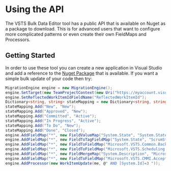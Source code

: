 # Using the API

The VSTS Bulk Data Editor tool has a public API that is available on Nuget as a package to download. This is for advanced users that want to configure more complicated patterns or even create their own FieldMaps and Processors.

## Getting Started

In order to use these tool you can create a new application in Visual Studio and add a reference to the [Nuget Package]() that is available. If you want a simple bulk update of your code then try:

```csharp
MigrationEngine engine = new MigrationEngine();
engine.SetTarget(new TeamProjectContext(new Uri("https://myaccount.visualstudio.com/"), "MyFirstTeamProject"));
engine.SetReflectedWorkItemIdFieldName("ReflectedWorkItemId");
Dictionary<string, string> stateMapping = new Dictionary<string, string>();
stateMapping.Add("New", "New");
stateMapping.Add("Approved", "New");
stateMapping.Add("Committed", "Active");
stateMapping.Add("In Progress", "Active");
stateMapping.Add("To Do", "New");
stateMapping.Add("Done", "Closed");
engine.AddFieldMap("*", new FieldValueMap("System.State", "System.State", stateMapping));
engine.AddFieldMap("*", new FieldToTagFieldMap("System.State", "ScrumState:{0}"));
engine.AddFieldMap("*", new FieldToFieldMap("Microsoft.VSTS.Common.BacklogPriority", "Microsoft.VSTS.Common.StackRank"));
engine.AddFieldMap("*", new FieldToFieldMap("Microsoft.VSTS.Scheduling.Effort", "Microsoft.VSTS.Scheduling.StoryPoints"));
engine.AddFieldMap("*", new FieldMergeMap("System.Description", "Microsoft.VSTS.Common.AcceptanceCriteria", "System.Description", @"{0} <br/><br/><h3>Acceptance Criteria</h3>{1}"));
engine.AddFieldMap("*", new FieldToFieldMap("Microsoft.VSTS.CMMI.AcceptanceCriteria", "COMPANY.DEVISION.Analysis"));
engine.AddProcessor(new WorkItemUpdate(me, @" AND [System.Id]=3 "));
```
